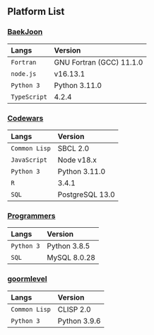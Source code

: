 ## Platform List

### [BaekJoon](https://www.acmicpc.net/)
|Langs|Version|
|:---|:---|
|```Fortran```|GNU Fortran (GCC) 11.1.0|
|```node.js```|v16.13.1|
|```Python 3```|Python 3.11.0|
|```TypeScript```|4.2.4|


### [Codewars](https://www.codewars.com/)
|Langs|Version|
|:---|:---|
|```Common Lisp```|SBCL 2.0|
|```JavaScript```|Node v18.x
|```Python 3```|Python 3.11.0|
|```R```|3.4.1|
|```SQL```|PostgreSQL 13.0|


### [Programmers](https://school.programmers.co.kr/learn/challenges)
|Langs|Version|
|:---|:---|
|```Python 3```|Python 3.8.5|
|```SQL```|MySQL 8.0.28|

### [goormlevel](https://level.goorm.io/)
|Langs|Version|
|:---|:---|
|```Common Lisp```|CLISP 2.0|
|```Python 3```|Python 3.9.6|

